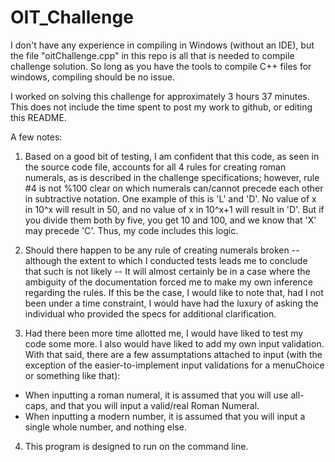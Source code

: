 # OIT_Challenge

I don't have any experience in compiling in Windows (without an IDE), but 
the file "oitChallenge.cpp" in this repo is all that is needed to compile challenge
solution. So long as you have the tools to compile C++ files for windows,
compiling should be no issue.

I worked on solving this challenge for approximately 3 hours 37 minutes. This does not include the time spent to post my work to github, or editing this README.

A few notes:

1. Based on a good bit of testing, I am confident that this code, as seen in the source code file, accounts for all 4 rules for creating roman numerals, as is described in the challenge specifications; however, rule #4 is not %100 clear on which numerals can/cannot precede each other in subtractive notation. One example of this is 'L' and 'D'. No value of x in 10^x will result in 50, and no value of x in 10^x+1 will result in 'D'. But if you divide them both by five, you get 10 and 100, and we know that 'X' may precede 'C'. Thus, my code includes this logic.

2. Should there happen to be any rule of creating numerals broken -- although the extent to which I conducted tests leads me to conclude that such is not likely -- It will almost certainly be in a case where the ambiguity of the documentation forced me to make my own inference regarding the rules. If this be the case, I would like to note that, had I not been under a time constraint, I would have had the luxury of asking the individual who provided the specs for additional clarification.

3. Had there been more time allotted me, I would have liked to test my code some more. I also would have liked to add my own input validation. With that said, there are a few assumptations attached to input (with the exception of the easier-to-implement input validations for a menuChoice or something like that):
  - When inputting a roman numeral, it is assumed that you will use all-caps, and that you will input a valid/real   Roman Numeral.
  - When inputting a modern number, it is assumed that you will input a single whole number, and nothing else.

4. This program is designed to run on the command line.
